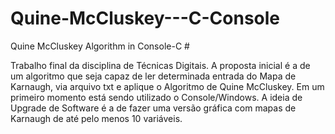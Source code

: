 # Quine-McCluskey---C-Console
Quine McCluskey Algorithm in Console-C #

Trabalho final da disciplina de Técnicas Digitais.
A proposta inicial é a de um algoritmo que seja capaz de ler determinada entrada do Mapa de Karnaugh, via arquivo txt e aplique o Algoritmo de Quine McCluskey.
Em um primeiro momento está sendo utilizado o Console/Windows.
A ideia de Upgrade de Software é a de fazer uma versão gráfica com mapas de Karnaugh de até pelo menos 10 variáveis.
